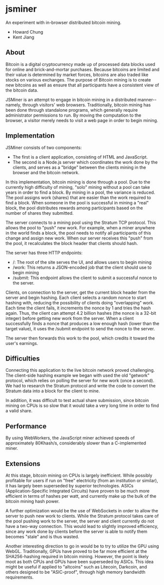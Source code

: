 # jsminer
An experiment with in-browser distributed bitcoin mining.

* Howard Chung
* Kent Jiang

About
----

Bitcoin is a digital cryptocurrency made up of processed data blocks used for online and brick-and-mortar purchases. Because bitcoins are limited and their value is determined by market forces, bitcoins are also traded like stocks on various exchanges.
The purpose of Bitcoin mining is to create new bitcoins as well as ensure that all participants have a consistent view of the bitcoin data.

JSMiner is an attempt to engage in bitcoin mining in a distributed manner--namely, through visitors' web browsers.
Traditionally, bitcoin mining has been done through standalone programs, which generally require administrator permissions to run.
By moving the computation to the browser, a visitor merely needs to visit a web page in order to begin mining.

Implementation
----
JSMiner consists of two components:
* The first is a client application, consisting of HTML and JavaScript.
* The second is a Node.js server which coordinates the work done by the clients, and serves as a "bridge" between the clients mining in the browser and the bitcoin network.

In this implementation, bitcoin mining is done through a pool.  Due to the currently high difficulty of mining, "solo" mining without a pool can take years in order to find a block.
By mining in a pool, the variance is reduced.
The pool assigns work (shares) that are easier than the work required to find a block.
When someone in the pool is successful in mining a "real" block, the pool distributes rewards among participants based on the number of shares they submitted.

The server connects to a mining pool using the Stratum TCP protocol.  This allows the pool to "push" new work.
For example, when a miner anywhere in the world finds a block, the pool needs to notify all participants of this change and assign new work.
When our server receives this "push" from the pool, it recalculates the block header that clients should hash.

The server has three HTTP endpoints:
* /: The root of the site serves the UI, and allows users to begin mining
* /work: This returns a JSON-encoded job that the client should use to begin mining
* /submit: This endpoint allows the client to submit a successful nonce to the server.

Clients, on connection to the server, get the current block header from the server and begin hashing.
Each client selects a random nonce to start hashing with, reducing the possibility of clients doing "overlapping" work.
Each time the client fails, it increments the nonce by 1 and tries the hash again.
Thus, the client can attempt 4.2 billion hashes (the nonce is a 32-bit integer) before getting new work from the server.
When a client successfully finds a nonce that produces a low enough hash (lower than the target value), it uses the /submit endpoint to send the nonce to the server.

The server then forwards this work to the pool, which credits it toward the user's earnings.

Difficulties
----
Connecting this application to the live bitcoin network proved challenging.
The client-side hashing example we began with used the old "getwork" protocol, which relies on polling the server for new work (once a second).
We had to research the Stratum protocol and write the code to convert the Stratum data into a block for the client to mine.

In addition, it was difficult to test actual share submission, since bitcoin mining on CPUs is so slow that it would take a very long time in order to find a valid share.

Performance
----
By using WebWorkers, the JavaScript miner achieved speeds of approximately 80Khash/s, considerably slower than a C-implemented miner.

Extensions
----
At this stage, bitcoin mining on CPUs is largely inefficient.
While possibly profitable for users if run on "free" electricity (from an institution or similar), it has largely been superseded by superior technologies.
ASICs (Application-Specific Integrated Circuits) have proven to be much more efficient in terms of hashes per watt, and currently make up the bulk of the bitcoin mining hash power.

A further optimization would be the use of WebSockets in order to allow the server to push new work to clients.  While the Stratum protocol takes care of the pool pushing work to the server, the server and client currently do not have a two-way connection.  This would lead to slightly improved efficiency, since any work done by clients before the server is able to notify them becomes "stale" and is thus wasted.

Another interesting direction to go in would be to try to utilize the GPU using WebGL.  Traditionally, GPUs have proved to be far more efficient at the SHA256-hashing required in bitcoin mining.  However, the point is likely moot as both CPUs and GPUs have been superseded by ASICs.  This idea might be useful if applied to "altcoins" such as Litecoin, Darkcoin, and others designed to be "ASIC-proof", through high memory bandwidth requirements.

